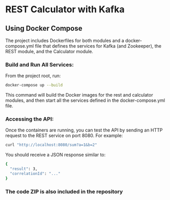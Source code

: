 # REST Calculator with Kafka

## Using Docker Compose
The project includes Dockerfiles for both modules and a docker-compose.yml file that defines the services for Kafka (and Zookeeper), the REST module, and the Calculator module.

### Build and Run All Services:
From the project root, run:
```sh
docker-compose up --build
```
This command will build the Docker images for the rest and calculator modules, and then start all the services defined in the docker-compose.yml file.

### Accessing the API:
Once the containers are running, you can test the API by sending an HTTP request to the REST service on port 8080. For example:
```sh
curl "http://localhost:8080/sum?a=1&b=2"
```
You should receive a JSON response similar to:
```sh
{
  "result": 3,
  "correlationId": "..."
}
```
### The code ZIP is also included in the repository
